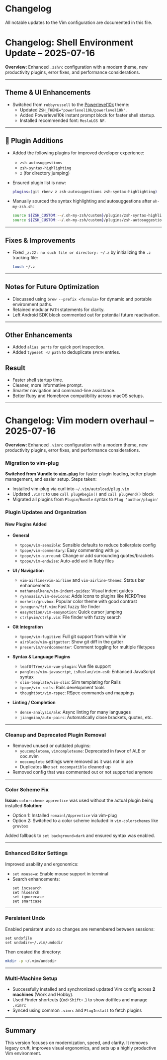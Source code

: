 # Changelog

All notable updates to the Vim configuration are documented in this file.

# Changelog: Shell Environment Update – 2025-07-16

**Overview:**
Enhanced `.zshrc` configuration with a modern theme, new productivity plugins, error fixes, and performance considerations.

---

## Theme & UI Enhancements
- Switched from `robbyrussell` to the [Powerlevel10k](https://github.com/romkatv/powerlevel10k) theme:
  - Updated `ZSH_THEME="powerlevel10k/powerlevel10k"`.
  - Added Powerlevel10k instant prompt block for faster shell startup.
  - Installed recommended font: `MesloLGS NF`.

---

## 🔌 Plugin Additions
- Added the following plugins for improved developer experience:
  - `zsh-autosuggestions`
  - `zsh-syntax-highlighting`
  - `z` (for directory jumping)

- Ensured plugin list is now:
  ```zsh
  plugins=(git rbenv z zsh-autosuggestions zsh-syntax-highlighting)
  ```

- Manually sourced the syntax highlighting and autosuggestions after `oh-my-zsh.sh`:
  ```zsh
  source ${ZSH_CUSTOM:-~/.oh-my-zsh/custom}/plugins/zsh-syntax-highlighting/zsh-syntax-highlighting.zsh
  source ${ZSH_CUSTOM:-~/.oh-my-zsh/custom}/plugins/zsh-autosuggestions/zsh-autosuggestions.zsh
  ```

---

## Fixes & Improvements
- Fixed `_z:22: no such file or directory: ~/.z` by initializing the `.z` tracking file:
  ```sh
  touch ~/.z
  ```

---

## Notes for Future Optimization
- Discussed using `brew --prefix <formula>` for dynamic and portable environment paths.
- Retained modular `PATH` statements for clarity.
- Left Android SDK block commented out for potential future reactivation.

---

## Other Enhancements
- Added `alias ports` for quick port inspection.
- Added `typeset -U path` to deduplicate `$PATH` entries.

## Result
- Faster shell startup time.
- Cleaner, more informative prompt.
- Smarter navigation and command-line assistance.
- Better Ruby and Homebrew compatibility across macOS setups.

---

# Changelog: Vim modern overhaul – 2025-07-16

**Overview:**
Enhanced `.vimrc` configuration with a modern theme, new productivity plugins, error fixes, and performance considerations.

### Migration to vim-plug

**Switched from Vundle to [vim-plug](https://github.com/junegunn/vim-plug)** for faster plugin loading, better plugin management, and easier setup.
Steps taken:
- Installed vim-plug via curl into `~/.vim/autoload/plug.vim`
- Updated `.vimrc` to use `call plug#begin()` and `call plug#end()` block
- Migrated all plugins from `Plugin`/`Bundle` syntax to `Plug 'author/plugin'`

### Plugin Updates and Organization

#### New Plugins Added
- **General**
  - `tpope/vim-sensible`: Sensible defaults to reduce boilerplate config
  - `tpope/vim-commentary`: Easy commenting with `gc`
  - `tpope/vim-surround`: Change or add surrounding quotes/brackets
  - `tpope/vim-endwise`: Auto-add `end` in Ruby files

- **UI / Navigation**
  - `vim-airline/vim-airline` and `vim-airline-themes`: Status bar enhancements
  - `nathanaelkane/vim-indent-guides`: Visual indent guides
  - `ryanoasis/vim-devicons`: Adds icons to plugins like NERDTree
  - `morhetz/gruvbox`: Popular color theme with good contrast
  - `junegunn/fzf.vim`: Fast fuzzy file finder
  - `easymotion/vim-easymotion`: Quick cursor jumping
  - `ctrlpvim/ctrlp.vim`: File finder with fuzzy search

- **Git Integration**
  - `tpope/vim-fugitive`: Full git support from within Vim
  - `airblade/vim-gitgutter`: Show git diff in the gutter
  - `preservim/nerdcommenter`: Comment toggling for multiple filetypes

- **Syntax & Language Plugins**
  - `leafOfTree/vim-vue-plugin`: Vue file support
  - `pangloss/vim-javascript`, `isRuslan/vim-es6`: Enhanced JavaScript syntax
  - `slim-template/vim-slim`: Slim templating for Rails
  - `tpope/vim-rails`: Rails development tools
  - `thoughtbot/vim-rspec`: RSpec commands and mappings

- **Linting / Completion**
  - `dense-analysis/ale`: Async linting for many languages
  - `jiangmiao/auto-pairs`: Automatically close brackets, quotes, etc.

---

### Cleanup and Deprecated Plugin Removal

- Removed unused or outdated plugins:
  - `youcompleteme`, `vimcompletesme`: Deprecated in favor of ALE or coc.nvim
  - `neocomplete` settings were removed as it was not in use
  - Duplicates like `set nocompatible` cleaned up
- Removed config that was commented out or not supported anymore

---

### Color Scheme Fix

**Issue:** `colorscheme apprentice` was used without the actual plugin being installed
**Solution:**
- Option 1: Installed `romainl/Apprentice` via vim-plug
- Option 2: Switched to a color scheme included in `vim-colorschemes` like `gruvbox`

Added fallback to `set background=dark` and ensured syntax was enabled.

---

### Enhanced Editor Settings

Improved usability and ergonomics:
- `set mouse=a`: Enable mouse support in terminal
- Search enhancements:
  ```vim
  set incsearch
  set hlsearch
  set ignorecase
  set smartcase
  ```
---

### Persistent Undo

Enabled persistent undo so changes are remembered between sessions:

```vim
set undofile
set undodir=~/.vim/undodir
```

Then created the directory:
```sh
mkdir -p ~/.vim/undodir
```

---

### Multi-Machine Setup

- Successfully installed and synchronized updated Vim config across **2 machines** (Work and Hobby).
- Used Finder shortcuts (`Cmd+Shift+.`) to show dotfiles and manage `.vimrc`
- Synced using common `.vimrc` and `PlugInstall` to fetch plugins

---

## Summary

This version focuses on modernization, speed, and clarity. It removes legacy cruft, improves visual ergonomics, and sets up a highly productive Vim environment.

